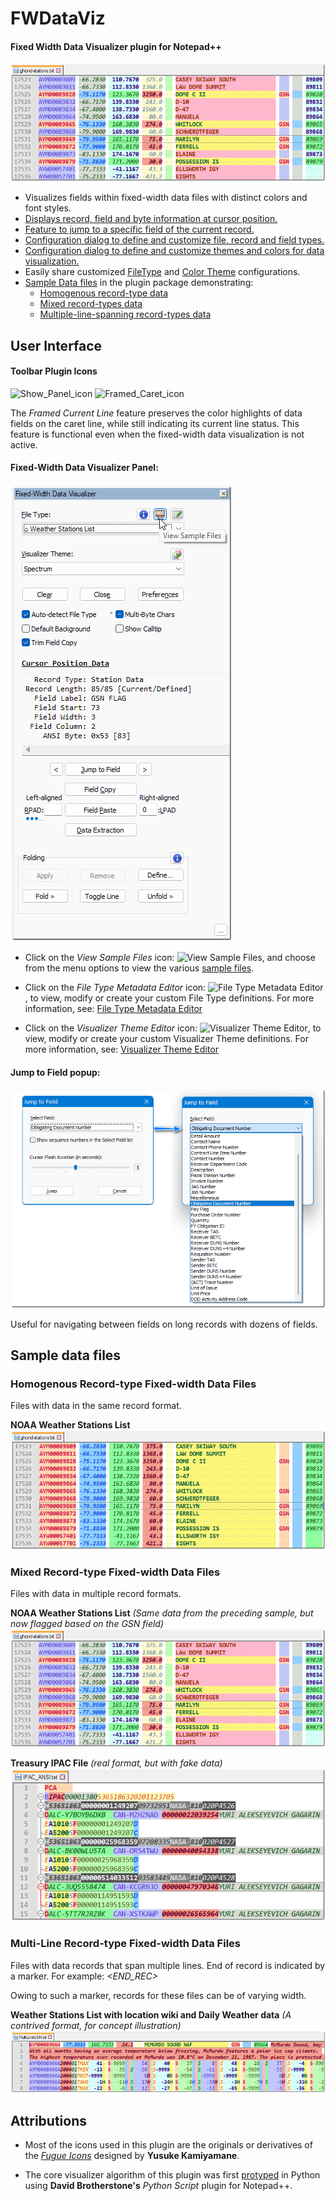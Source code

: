 # FWDataViz
#### Fixed Width Data Visualizer plugin for Notepad++
![FWDataViz](https://raw.githubusercontent.com/shriprem/FWDataViz/master/images/multi_rec_weather_stations.png)

* Visualizes fields within fixed-width data files with distinct colors and font styles.
* <a href="#plugin-panel">Displays record, field and byte information at cursor position.</a>
* <a href="#jump-to-field-popup">Feature to jump to a specific field of the current record.</a>
* <a href="#file-record--field-configuration-dialog">Configuration dialog to define and customize file, record and field types.</a>
* <a href="#theme--color-configuration-dialog">Configuration dialog to define and customize themes and colors for data visualization.</a>
* Easily share customized <a href="#file-type-extract-dialog">FileType</a> and <a href="#theme-extract-dialog">Color Theme</a> configurations.
* <a href="#sample-data-files">Sample Data files</a> in the plugin package demonstrating:
   * <a href="#homogenous-record-type-fixed-width-data-files">Homogenous record-type data</a>
   * <a href="#mixed-record-type-fixed-width-data-files">Mixed record-types data</a>
   * <a href="#multi-line-record-type-fixed-width-data-files">Multiple-line-spanning record-types data</a>

## User Interface

#### Toolbar Plugin Icons
![Show_Panel_icon](https://raw.githubusercontent.com/shriprem/FWDataViz/master/images/show_panel_toolbutton.png)
![Framed_Caret_icon](https://raw.githubusercontent.com/shriprem/FWDataViz/master/images/framed_caret_line_toolbutton.png)

The _Framed Current Line_ feature preserves the color highlights of data fields on the caret line, while still indicating its current line status. This feature is functional even when the fixed-width data visualization is not active.

#### Fixed-Width Data Visualizer Panel:
![Plugin_Panel](https://raw.githubusercontent.com/shriprem/FWDataViz/master/images/plugin_panel.png)

* Click on the _View Sample Files_ icon: ![View Sample Files](https://raw.githubusercontent.com/shriprem/FWDataViz/master/src/Resources/file_samples.bmp), and choose from the menu options to view the various <a href="#sample-data-files">sample files</a>.

* Click on the _File Type Metadata Editor_ icon: ![File Type Metadata Editor](https://raw.githubusercontent.com/shriprem/FWDataViz/master/src/Resources/file_config.bmp), to view, modify or create your custom File Type definitions. For more information, see: [File Type Metadata Editor](https://raw.githubusercontent.com/shriprem/FWDataViz/master/docs/file_type_config_dialog.md)

* Click on the _Visualizer Theme Editor_ icon: ![Visualizer Theme Editor](https://raw.githubusercontent.com/shriprem/FWDataViz/master/src/Resources/color_config.bmp), to view, modify or create your custom Visualizer Theme definitions. For more information, see: [Visualizer Theme Editor](https://raw.githubusercontent.com/shriprem/FWDataViz/master/docs/theme_config_dialog.md)

#### Jump to Field popup:
![Jump_to_Field_list](https://raw.githubusercontent.com/shriprem/FWDataViz/master/images/jump_to_field_with_list.png)

Useful for navigating between fields on long records with dozens of fields.


## Sample data files

### Homogenous Record-type Fixed-width Data Files
Files with data in the same record format.

__NOAA Weather Stations List__
![Single_Rec](https://raw.githubusercontent.com/shriprem/FWDataViz/master/images/single_rec_weather_stations.png)


### Mixed Record-type Fixed-width Data Files
Files with data in multiple record formats.

__NOAA Weather Stations List__
_(Same data from the preceding sample, but now flagged based on the GSN field)_
![Multi_Rec](https://raw.githubusercontent.com/shriprem/FWDataViz/master/images/multi_rec_weather_stations.png)


__Treasury IPAC File__
_(real format, but with fake data)_
![Multi_Rec](https://raw.githubusercontent.com/shriprem/FWDataViz/master/images/multi_rec_ipac_file.png)


### Multi-Line Record-type Fixed-width Data Files
Files with data records that span multiple lines. End of record is indicated by a marker. For example: _<END_REC>_

Owing to such a marker, records for these files can be of varying width.

__Weather Stations List with location wiki and Daily Weather data__ _(A contrived format, for concept illustration)_
![Multi_Line](https://raw.githubusercontent.com/shriprem/FWDataViz/master/images/multi_line_record_file.png)


## Attributions
* Most of the icons used in this plugin are the originals or derivatives of the [*Fugue Icons*](https://p.yusukekamiyamane.com) designed by **Yusuke Kamiyamane**.

* The core visualizer algorithm of this plugin was first [protyped](https://raw.githubusercontent.com/shriprem/FWDataViz/master/docs/Visualizer_prototype.py) in Python using **David Brotherstone's** *Python Script* plugin for Notepad++.

